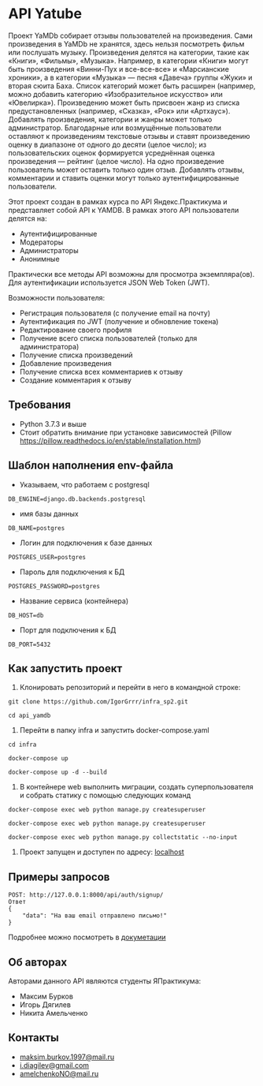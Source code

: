 # API Yatube

Проект YaMDb собирает отзывы пользователей на произведения. Сами произведения в YaMDb не хранятся, здесь нельзя посмотреть фильм или послушать музыку.
Произведения делятся на категории, такие как «Книги», «Фильмы», «Музыка». Например, в категории «Книги» могут быть произведения «Винни-Пух и все-все-все» и «Марсианские хроники», а в категории «Музыка» — песня «Давеча» группы «Жуки» и вторая сюита Баха. Список категорий может быть расширен (например, можно добавить категорию «Изобразительное искусство» или «Ювелирка»).
Произведению может быть присвоен жанр из списка предустановленных (например, «Сказка», «Рок» или «Артхаус»).
Добавлять произведения, категории и жанры может только администратор.
Благодарные или возмущённые пользователи оставляют к произведениям текстовые отзывы и ставят произведению оценку в диапазоне от одного до десяти (целое число); из пользовательских оценок формируется усреднённая оценка произведения — рейтинг (целое число). На одно произведение пользователь может оставить только один отзыв.
Добавлять отзывы, комментарии и ставить оценки могут только аутентифицированные пользователи.

Этот проект создан в рамках курса по API Яндекс.Практикума и представляет собой API к YAMDB. В рамках этого API пользователи делятся на:

+ Аутентифицированные
+ Модераторы
+ Администраторы
+ Анонимные

Практически все методы API возможны для просмотра экземпляра(ов). Для аутентификации используется JSON Web Token (JWT).

Возможности пользователя:

+ Регистрация пользователя (с получение email на почту)
+ Аутентификация по JWT (получение и обновление токена)
+ Редактирование своего профиля
+ Получение всего списка пользователей (только для администратора)
+ Получение списка произведений
+ Добавление произведения
+ Получение списка всех комментариев к отзыву
+ Создание комментария к отзыву

## Требования

+ Python 3.7.3 и выше
+ Стоит обратить внимание при установке зависимостей (Pillow <https://pillow.readthedocs.io/en/stable/installation.html>)

## Шаблон наполнения env-файла

+ Указываем, что работаем с postgresql

```
DB_ENGINE=django.db.backends.postgresql
```
+ имя базы данных

```
DB_NAME=postgres
```

+ Логин для подключения к базе данных

```
POSTGRES_USER=postgres
```

+ Пароль для подключения к БД

```
POSTGRES_PASSWORD=postgres
```

+ Название сервиса (контейнера)

```
DB_HOST=db
```

+ Порт для подключения к БД 

```
DB_PORT=5432
```

## Как запустить проект

1. Клонировать репозиторий и перейти в него в командной строке:

```
git clone https://github.com/IgorGrrr/infra_sp2.git
```

```
cd api_yamdb
```

1. Перейти в папку infra и запустить docker-compose.yaml

```
cd infra
```

```
docker-compose up
```

```
docker-compose up -d --build
```

1. В контейнере web выполнить миграции, создать суперпользователя и собрать статику с помощью следующих команд

```
docker-compose exec web python manage.py createsuperuser
```

```
docker-compose exec web python manage.py createsuperuser
```

```
docker-compose exec web python manage.py collectstatic --no-input
```

1. Проект запущен и доступен по адресу: [localhost](http://localhost)

## Примеры запросов

```
POST: http://127.0.0.1:8000/api/auth/signup/
Ответ
{
    "data": "На ваш email отправлено письмо!"
}
```

Подробнее можно посмотреть в [докуметации](http://localhost/redoc)

## Об авторах

Авторами данного API являются студенты ЯПрактикума:

+ Максим Бурков
+ Игорь Дягилев
+ Никита Амельченко

## Контакты

+ maksim.burkov.1997@mail.ru
+ i.diagilev@gmail.com
+ amelchenkoNO@mail.ru
